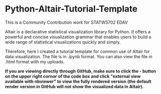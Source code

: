 # Python-Altair-Tutorial-Template

This is a Community Contribution work for STATW5702 EDAV

Altair is a declarative statistical visualization library for Python. It offers a powerful and concise visualization grammar that enables users to build a wide range of statistical visualizations quickly and simply.

Therefore, here I created a tutorial template for common use of Altair for data visualization. The file is in .ipynb format. You can also view the file in .html format with my uploads.

**If you are viewing directly through GitHub, make sure to click the - button on the upper right cornor of the code box and click "external view available with nbviewer" to view the fully rendered version (the default render version in GitHub will not show the visualized data in Altair).**

